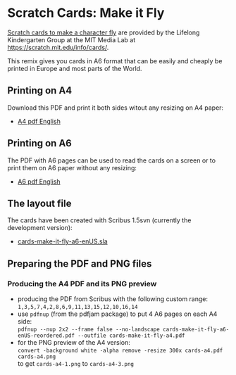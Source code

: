 # Scratch Cards: Make it Fly

[Scratch cards to make a character fly](scratch.mit.edu/fly) are provided by the Lifelong Kindergarten Group at the MIT Media Lab at <https://scratch.mit.edu/info/cards/>.

This remix gives you cards in A6 format that can be easily and cheaply be printed in Europe and most parts of the World.

## Printing on A4

Download this PDF and print it both sides witout any resizing on A4 paper:  

- [A4 pdf English](cards-make-it-fly-a4.pdf)

## Printing on A6

The PDF with A6 pages can be used to read the cards on a screen or to print them on A6 paper without any resizing:

- [A6 pdf English](cards-make-it-fly-a6-enUS.pdf)

## The layout file

The cards have been created with Scribus 1.5svn (currently the development version):

- [cards-make-it-fly-a6-enUS.sla](cards-make-it-fly-a6-enUS.sla)

## Preparing the PDF and PNG files

### Producing the A4 PDF and its PNG preview

- producing the PDF from Scribus with the following custom range:  
  `1,3,5,7,4,2,8,6,9,11,13,15,12,10,16,14`
- use `pdfnup` (from the pdfjam package) to put 4 A6 pages on each A4 side:  
  `pdfnup --nup 2x2 --frame false --no-landscape cards-make-it-fly-a6-enUS-reordered.pdf --outfile cards-make-it-fly-a4.pdf`
- for the PNG preview of the A4 version:  
  `convert -background white -alpha remove -resize 300x cards-a4.pdf cards-a4.png`  
  to get `cards-a4-1.png` to `cards-a4-3.png`
